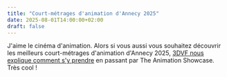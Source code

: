 ```yaml
---
title: "Court-métrages d'animation d'Annecy 2025"
date: 2025-08-01T14:00:00+02:00
draft: false
---
```


J'aime le cinéma d'animation. Alors si vous aussi vous souhaitez découvrir les meilleurs court-métrages d'animation d'Annecy 2025, [3DVF nous explique comment s'y prendre](https://3dvf.com/le-meilleur-des-courts-metrages-dannecy-a-decouvrir-gratuitement-sur-the-animation-showcase/) en passant par The Animation Showcase. Très cool !
